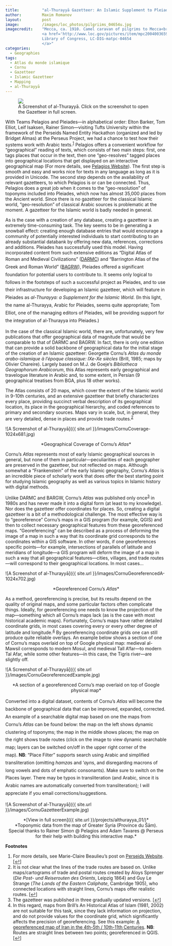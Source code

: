 ```yaml
---
title:			"al-Thurayyā Gazetteer: An Islamic Supplement to Pleiades"
author:			Maxim Romanov
layout:			post
image:			/images/loc_photos/pilgriims_04654u.jpg
imagecredit:	"Mecca, ca. 1910. Camel caravan of pilgrims to Mecca<br>
				<a href='http://www.loc.gov/pictures/item/mpc2004003659/PP/' target='_blank'>
				Library of Congress, LC-DIG-matpc-04654
				</a>"
categories:
  - Geographies
tags:
  - Atlas du monde islamique
  - Cornu
  - Gazetteer
  - Islamic Gazetteer
  - Mapping
  - al-Thurayyā
---
```


<figure class="fit">
	<a href="({{ site.url }}/projects/althurayya_01/" title="A Screenshot of al-Thurayyā">
		<img src="{{ site.url }}/images/CornuGazetteerExample.jpg">
	</a>
	<figcaption>A Screenshot of al-Thurayyā. Click on the screenshot to open the Gazetteer in full screen.</figcaption>
</figure>


With Teams Pelagios and Pleiades&#8212;in alphabetical order: Elton Barker, Tom Elliot, Leif Isaksen, Rainer Simon&#8212;visiting Tufts University within the framework of the Perseids Named Entity Hackathon (organized and led by Bridget Almas) at the Perseus Project, we had a chance to test how their systems work with Arabic texts.<sup><a href="#footnote_0_1071" id="identifier_0_1071" class="footnote-link footnote-identifier-link" title="For more details, see Marie-Claire Beaulieu&rsquo;s post on Perseids Website.">1</a></sup> Pelagios offers a convenient workflow for “geographical” reading of texts, which consists of two main steps: first, one tags places that occur in the text, then one “geo-resolves” tagged places into geographical locations that get displayed on an interactive geographical map (For more details, see <a href="http://pelagios-project.blogspot.com/">Pelagios Website</a>). The first step is smooth and easy and works nice for texts in any language as long as it is provided in Unicode. The second step depends on the availability of relevant gazetteers, to which Pelagios is or can be connected. Thus, Pelagios does a great job when it comes to the “geo-resolution” of toponyms included into Pleiades, which now has almost 35,000 places from the Ancient world. Since there is no gazetteer for the classical Islamic world, “geo-resolution” of classical Arabic sources is problematic at the moment. A gazetteer for the Islamic world is badly needed in general.

As is the case with a creation of any database, creating a gazetteer is an extremely time-consuming task. The key seems to be in generating a snowball effect: creating enough database entries that would encourage a community of potentially interested individuals to start contributing to an already substantial databank by offering new data, references, corrections and additions. Pleiades has successfully used this model. Having incorporated content from such extensive editions as “Digital Atlas of Roman and Medieval Civilizations” (<a href="http://darmc.harvard.edu/icb/icb.do">DARMC</a></span><span style="line-height: 1.7;">) and “Barrington Atlas of the Greek and Roman World” (<a href="http://www.unc.edu/depts/cl_atlas/">BAGRW</a></span><span style="line-height: 1.7;">), Pleiades offered a significant foundation for potential users to contribute to. It seems only logical to follows in the footsteps of such a successful project as Pleiades, and to use their infrastructure for developing an Islamic gazetteer, which will feature in Pleiades as <em>al-Thurayya: a Supplement for the Islamic World</em>. (In this light, the name al-Thurayya, Arabic for Pleiades, seems quite appropriate; Tom Elliot, one of the managing editors of Pleiades, will be providing support for the integration of al-Thurayya into Pleiades.)

In the case of the classical Islamic world, there are, unfortunately, very few publications that offer geographical data of magnitude that would be comparable to that of DARMC and BAGRW. In fact, there is only one edition that can provide a solid backbone of geographical data for the initial stage of the creation of an Islamic gazetteer: Georgette Cornu’s <em>Atlas du monde arabo-islamique à l&#8217;époque classique: IXe-Xe siècles</em> (Brill, 1985; maps by Olivier Chareire). Largely based on M.J. de Goeje’s <em>Bibliotheca Geographorum Arabicorum</em>, this Atlas represents early geographical and travelogue literature in Arabic and, to some extent, in Persian (9 geographical treatises from BGA, plus 18 other works).

The Atlas consists of 20 maps, which cover the extent of the Islamic world in 9-10th centuries, and an extensive gazetteer that briefly characterizes every place, providing succinct verbal description of its geographical location, its place in the geographical hierarchy, and coded references to primary and secondary sources. Maps vary in scale, but, in general, they are very detailed, dense in places and provide trade routes.<sup><a href="#footnote_1_1071" id="identifier_1_1071" class="footnote-link footnote-identifier-link" title="It is not clear what the lines of the trade routes are based on. Unlike maps/cartograms of trade and postal routes created by Aloys Sprenger (Die Post- und Reiserouten des Orients, Leipzig 1864) and Guy Le Strange (The Lands of the Eastern Caliphate, Cambridge 1905), who connected locations with straight lines, Cornu&rsquo;s maps offer realistic routes.">2</a></sup>

![A Screenshot of al-Thurayyā]({{ site.url }}/images/CornuCoverage-1024x681.jpg)
<center>*Geographical Coverage of Cornu’s <em>Atlas</em>*</center>


Cornu’s <em>Atlas</em> represents most of early Islamic geographical sources in general, but none of them in particular&#8212;peculiarities of each geographer are preserved in the gazetteer, but not reflected on maps. Although somewhat a “Frankenstein” of the early Islamic geography, Cornu’s <em>Atlas</em> is an incredible piece of scholarly work that does offer the best starting point for studying Islamic geography as well as various topics in Islamic history with digital methods.

Unlike DARMC and BARGW, Cornu’s <em>Atlas</em> was published only once<sup><a href="#footnote_2_1071" id="identifier_2_1071" class="footnote-link footnote-identifier-link" title="The gazetteer was published in three gradually updated versions.">3</a></sup> in 1980s and has never made it into a digital form (at least to my knowledge). Nor does the gazetteer offer coordinates for places. So, creating a digital gazetteer is a bit of a methodological challenge. The most effective way is to &#8220;georeference&#8221; Cornu’s maps in a GIS program (for example, QGIS) and then to collect necessary geographical features from these georeferenced maps. &#8220;Georeferencing&#8221; can be described as a process of deforming the image of a map in such a way that its coordinate grid corresponds to the coordinates within a GIS software. In other words, if one georeferences specific points&#8212;for example, intersections of parallels of latitude and meridians of longitude&#8212;a GIS program will deform the image of a map in such a way that all geographical features&#8212;cities, villages, and trade routes&#8212;will correspond to their geographical locations. In most cases&#8230;

![A Screenshot of al-Thurayyā]({{ site.url }}/images/CornuGeoreferencedA-1024x702.jpg)
<center>*Georeferenced Cornu’s <em>Atlas</em>*</center>


As a method, georeferencing is precise, but its results depend on the quality of original maps, and some particular factors often complicate things. Ideally, for georeferencing one needs to know the projection of the map&#8212;something which all Cornu’s maps lack (as is the case with most historical academic maps). Fortunately, Cornu’s maps have rather detailed coordinate grids, in most cases covering every or every other degree of latitude and longitude.<sup><a href="#footnote_3_1071" id="identifier_3_1071" class="footnote-link footnote-identifier-link" title="In this regard, maps from Brill&rsquo;s An Historical Atlas of Islam (1981, 2002) are not suitable for this task, since they lack information on projection, and do not provide values for the coordinate grid, which significantly affects the precision of georeferencing. See this example: A georeferenced map of Iran in the 4th-5th / 10th-11th Centuries. NB: Routes are straight lines between two points; georeferenced in QGIS.">4</a></sup> By georeferencing coordinate grids one can still produce quite reliable overlays. An example below shows a section of one of Cornu’s maps overlaid on top of Google physical map: medieval al-Mawsil corresponds to modern Mosul, and medieval Tall A‘far&#8212;to modern Tal Afar, while some other features&#8212;in this case, the Tigris river&#8212;are slightly off.

![A Screenshot of al-Thurayyā]({{ site.url }}/images/CornuGeoreferencedExample.jpg)
<center>*A section of a georeferenced Cornu’s map overlaid on top of Google physical map*</center>

<span style="line-height: 1.7;">Converted into a digital dataset, contents of Cornu’s <em>Atlas</em> will become the backbone of geographical data that can be improved, expanded, corrected. An example of a searchable digital map based on one the maps from Cornu’s <em>Atlas</em> can be found below: the map on the left shows dynamic clustering of toponyms; the map in the middle shows places; the map on the right shows trade routes (click on the image to view dynamic searchable map; layers can be switched on/off in the upper right corner of the map). <strong>NB</strong>: “Place Filter” supports search using Arabic and simplified transliteration (omitting <em>hamza</em>s and ‘<em>ayn</em>s, and disregarding macrons of long vowels and dots of emphatic consonants). Make sure to switch on the Places layer. There may be typos in transliteration (and Arabic, since it is Arabic names are automatically converted from transliteration); I will appreciate if you email corrections/suggestions.</span>


![A Screenshot of al-Thurayyā]({{ site.url }}/images/CornuGazetteerExample.jpg)
<center>*[View in full screen]({{ site.url }}/projects/althurayya_01/)*</center>
<center>*Toponymic data from the map of Greater Syria (Province du Šām).<br /> Special thanks to Rainer Simon @ Pelagios and Adam Tavares @ Perseus for their help with building this interactive map.*</center>


**Footnotes**

<ol class="footnotes">
  <li id="footnote_0_1071" class="footnote">
    For more details, see Marie-Claire Beaulieu&#8217;s post on <a href="http://sites.tufts.edu/perseids/news-and-updates/pelagios-used-in-tufts-classes/">Perseids Website</a>. [<a href="#identifier_0_1071" class="footnote-link footnote-back-link">&#8617;</a>]
  </li>
  <li id="footnote_1_1071" class="footnote">
    It is not clear what the lines of the trade routes are based on. Unlike maps/cartograms of trade and postal routes created by Aloys Sprenger (<em>Die Post- und Reiserouten des Orients</em>, Leipzig 1864) and Guy Le Strange (<em>The Lands of the Eastern Caliphate</em>, Cambridge 1905), who connected locations with straight lines, Cornu’s maps offer realistic routes. [<a href="#identifier_1_1071" class="footnote-link footnote-back-link">&#8617;</a>]
  </li>
  <li id="footnote_2_1071" class="footnote">
    The gazetteer was published in three gradually updated versions. [<a href="#identifier_2_1071" class="footnote-link footnote-back-link">&#8617;</a>]
  </li>
  <li id="footnote_3_1071" class="footnote">
    In this regard, maps from Brill’s An Historical Atlas of Islam (1981, 2002) are not suitable for this task, since they lack information on projection, and do not provide values for the coordinate grid, which significantly affects the precision of georeferencing. See this example: <a href="http://alraqmiyyat.org/projects2/hai_online_iran_in4_5th.html">A georeferenced map of Iran in the 4th-5th / 10th-11th Centuries</a>. <strong>NB</strong>: Routes are straight lines between two points; georeferenced in QGIS. [<a href="#identifier_3_1071" class="footnote-link footnote-back-link">&#8617;</a>]
  </li>
</ol>

 [1]: http://alraqmiyyat.org/althurayya/CornuCoverage.html
 [2]: http://alraqmiyyat.org/althurayya/SampleMap.html
